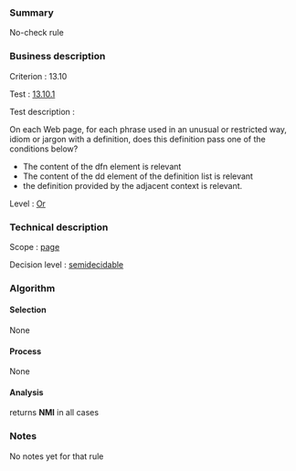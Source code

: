 ### Summary

No-check rule

### Business description

Criterion : 13.10

Test : [13.10.1](http://www.accessiweb.org/index.php/accessiweb-22-english-version.html#test-13-10-1)

Test description :

On each Web page, for each phrase used in an unusual or restricted way,
idiom or jargon with a definition, does this definition pass one of the
conditions below?

-   The content of the dfn element is relevant
-   The content of the dd element of the definition list is relevant
-   the definition provided by the adjacent context is relevant.

Level : [Or](/en/category/rules-design/accessiweb-11/level/or)

### Technical description

Scope : [page](/en/category/rules-design/accessiweb-11/scope/page)

Decision level :
[semidecidable](/en/category/rules-design/accessiweb-11/decision-level/semidecidable)

### Algorithm

#### Selection

None

#### Process

None

#### Analysis

returns **NMI** in all cases

### Notes

No notes yet for that rule
